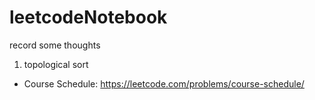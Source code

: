 # leetcodeNotebook
record some thoughts


1. topological sort
* Course Schedule: https://leetcode.com/problems/course-schedule/
